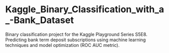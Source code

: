 # Kaggle_Binary_Classification_with_a_-Bank_Dataset
Binary classification project for the Kaggle Playground Series S5E8. Predicting bank term deposit subscriptions using machine learning techniques and model optimization (ROC AUC metric).
